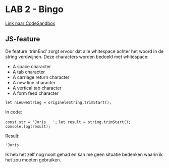 # LAB 2 - Bingo

[Link naar CodeSandbox](https://codesandbox.io/s/nifty-aryabhata-b01dpp?file=/harrystyles/nostyle.css)

## JS-feature

De feature 'trimEnd' zorgt ervoor dat alle whitespace achter het woord in de string verdwijnen.
Deze characters worden bedoeld met whitespace:

- A space character
- A tab character
- A carriage return character
- A new line character
- A vertical tab character
- A form feed character

`let nieuweString = origineleString.trimStart();`

In code:

`const str = 'Joris   ';`
`let result = string.trimStart();`
`console.log(result);`

Result:

`'Joris'`

Ik heb het zelf nog nooit gehad en kan me geen situatie bedenken waarin ik het zou moeten gebruiken.